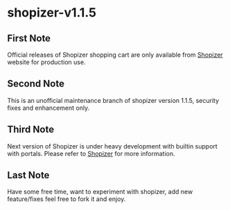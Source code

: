 shopizer-v1.1.5
===============
## First Note
Official releases of Shopizer shopping cart are only available from [Shopizer](http://www.shopizer.com/ "Shopizer official website") website for production use.

## Second Note
This is an unofficial maintenance branch of shopizer  version 1.1.5, security fixes and enhancement only.

## Third Note
Next version of Shopizer is under heavy development with builtin support with portals. Please refer to [Shopizer](http://www.shopizer.com/shopizer-1-2-in-good-shape-for-an-october-release/ "Shopizer Blog") for more information.

## Last Note
Have some free time, want to experiment with shopizer, add new feature/fixes feel free to fork it and enjoy.
